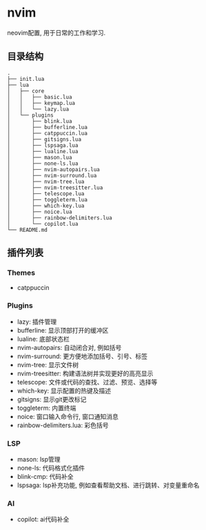 # nvim

neovim配置, 用于日常的工作和学习.

## 目录结构

```tree
.
├── init.lua
├── lua
│   ├── core
│   │   ├── basic.lua
│   │   ├── keymap.lua
│   │   └── lazy.lua
│   └── plugins
│       ├── blink.lua
│       ├── bufferline.lua
│       ├── catppuccin.lua
│       ├── gitsigns.lua
│       ├── lspsaga.lua
│       ├── lualine.lua
│       ├── mason.lua
│       ├── none-ls.lua
│       ├── nvim-autopairs.lua
│       ├── nvim-surround.lua
│       ├── nvim-tree.lua
│       ├── nvim-treesitter.lua
│       ├── telescope.lua
│       ├── toggleterm.lua
│       ├── which-key.lua
│       ├── noice.lua
│       ├── rainbow-delimiters.lua
│       └── copilot.lua
└── README.md
```

## 插件列表

### Themes

* catppuccin

### Plugins

* lazy: 插件管理
* bufferline: 显示顶部打开的缓冲区
* lualine: 底部状态栏
* nvim-autopairs: 自动闭合对, 例如括号
* nvim-surround: 更方便地添加括号、引号、标签
* nvim-tree: 显示文件树
* nvim-treesitter: 构建语法树并实现更好的高亮显示
* telescope: 文件或代码的查找、过滤、预览、选择等
* which-key: 显示配置的热键及描述
* gitsigns: 显示git更改标记
* toggleterm: 内置终端
* noice: 窗口输入命令行, 窗口通知消息
* rainbow-delimiters.lua: 彩色括号

### LSP

* mason: lsp管理
* none-ls: 代码格式化插件
* blink-cmp: 代码补全
* lspsaga: lsp补充功能, 例如查看帮助文档、进行跳转、对变量重命名

### AI

* copilot: ai代码补全
